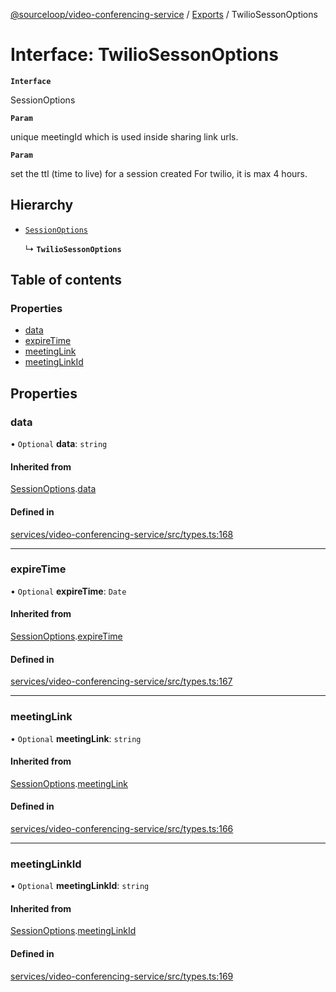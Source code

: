 [@sourceloop/video-conferencing-service](../README.md) / [Exports](../modules.md) / TwilioSessonOptions

# Interface: TwilioSessonOptions

**`Interface`**

SessionOptions

**`Param`**

unique meetingId which is used inside sharing link urls.

**`Param`**

set the ttl (time to live) for a session created For twilio,
 it is max 4 hours.

## Hierarchy

- [`SessionOptions`](SessionOptions.md)

  ↳ **`TwilioSessonOptions`**

## Table of contents

### Properties

- [data](TwilioSessonOptions.md#data)
- [expireTime](TwilioSessonOptions.md#expiretime)
- [meetingLink](TwilioSessonOptions.md#meetinglink)
- [meetingLinkId](TwilioSessonOptions.md#meetinglinkid)

## Properties

### data

• `Optional` **data**: `string`

#### Inherited from

[SessionOptions](SessionOptions.md).[data](SessionOptions.md#data)

#### Defined in

[services/video-conferencing-service/src/types.ts:168](https://github.com/sourcefuse/loopback4-microservice-catalog/blob/bc2553587/services/video-conferencing-service/src/types.ts#L168)

___

### expireTime

• `Optional` **expireTime**: `Date`

#### Inherited from

[SessionOptions](SessionOptions.md).[expireTime](SessionOptions.md#expiretime)

#### Defined in

[services/video-conferencing-service/src/types.ts:167](https://github.com/sourcefuse/loopback4-microservice-catalog/blob/bc2553587/services/video-conferencing-service/src/types.ts#L167)

___

### meetingLink

• `Optional` **meetingLink**: `string`

#### Inherited from

[SessionOptions](SessionOptions.md).[meetingLink](SessionOptions.md#meetinglink)

#### Defined in

[services/video-conferencing-service/src/types.ts:166](https://github.com/sourcefuse/loopback4-microservice-catalog/blob/bc2553587/services/video-conferencing-service/src/types.ts#L166)

___

### meetingLinkId

• `Optional` **meetingLinkId**: `string`

#### Inherited from

[SessionOptions](SessionOptions.md).[meetingLinkId](SessionOptions.md#meetinglinkid)

#### Defined in

[services/video-conferencing-service/src/types.ts:169](https://github.com/sourcefuse/loopback4-microservice-catalog/blob/bc2553587/services/video-conferencing-service/src/types.ts#L169)
